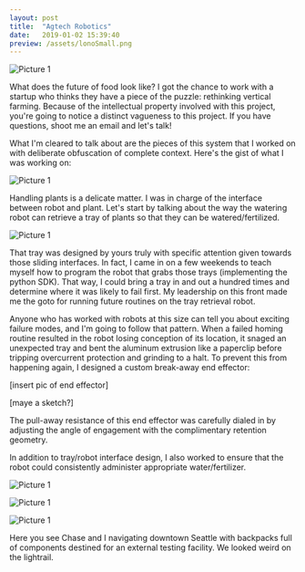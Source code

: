 ```yaml
---
layout: post
title:  "Agtech Robotics"
date:   2019-01-02 15:39:40
preview: /assets/lonoSmall.png
---
```


![Picture 1]({{"/assets/lettuceInTray.JPG"|absolute_url}})

What does the future of food look like? I got the chance to work with a startup who thinks they have a piece of the puzzle: rethinking vertical farming. Because of the intellectual property involved with this project, you're going to notice a distinct vagueness to this project. If you have questions, shoot me an email and let's talk!

What I'm cleared to talk about are the pieces of this system that I worked on with deliberate obfuscation of complete context. Here's the gist of what I was working on:

![Picture 1]({{"/assets/lonoArchitecture.png"|absolute_url}})

Handling plants is a delicate matter. I was in charge of the interface between robot and plant. Let's start by talking about the way the watering robot can retrieve a tray of plants so that they can be watered/fertilized. 

![Picture 1]({{"/assets/lonoLoading.gif"|absolute_url}})

That tray was designed by yours truly with specific attention given towards those sliding interfaces. In fact, I came in on a few weekends to teach myself how to program the robot that grabs those trays (implementing the python SDK). That way, I could bring a tray in and out a hundred times and determine where it was likely to fail first. My leadership on this front made me the goto for running future routines on the tray retrieval robot. 

Anyone who has worked with robots at this size can tell you about exciting failure modes, and I'm going to follow that pattern. When a failed homing routine resulted in the robot losing conception of its location, it snaged an unexpected tray and bent the aluminum extrusion like a paperclip before tripping overcurrent protection and grinding to a halt. To prevent this from happening again, I designed a custom break-away end effector:

[insert pic of end effector]

[maye a sketch?]

The pull-away resistance of this end effector was carefully dialed in by adjusting the angle of engagement with the complimentary retention geometry. 

In addition to tray/robot interface design, I also worked to ensure that the robot could consistently administer appropriate water/fertilizer.

![Picture 1]({{"/assets/needleTest.gif"|absolute_url}})

<!-- ![Picture 1]({{"/assets/lonoTray.png"|absolute_url}})
 -->
![Picture 1]({{"/assets/lonoTeam.JPG"|absolute_url}})

![Picture 1]({{"/assets/lonoDowntown.jpg"|absolute_url}})

Here you see Chase and I navigating downtown Seattle with backpacks full of components destined for an external testing facility. We looked weird on the lightrail. 


